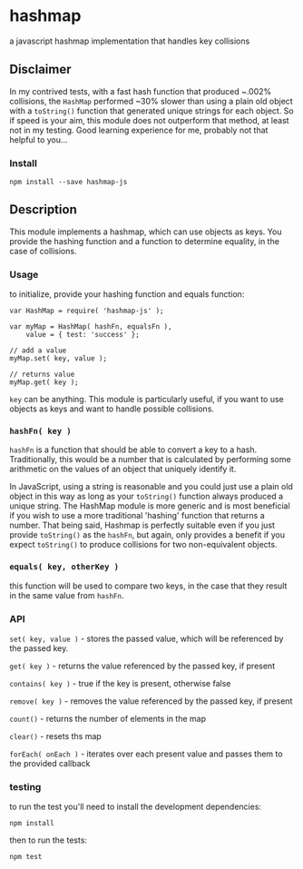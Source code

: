 # hashmap
a javascript hashmap implementation that handles key collisions

## Disclaimer

In my contrived tests, with a fast hash function that produced ~.002%
collisions, the `HashMap` performed ~30% slower than using a plain old object
with a `toString()` function that generated unique strings for each object.
So if speed is your aim, this module does not outperform that method, at least
not in my testing. Good learning experience for me, probably not that helpful
to you...


### Install

    npm install --save hashmap-js

## Description
This module implements a hashmap, which can use objects as keys.
You provide the hashing function and a function to determine
equality, in the case of collisions.


### Usage

to initialize, provide your hashing function and equals function:

    var HashMap = require( 'hashmap-js' );

    var myMap = HashMap( hashFn, equalsFn ),
        value = { test: 'success' };

    // add a value
    myMap.set( key, value );

    // returns value
    myMap.get( key );

`key` can be anything. This module is particularly useful, if you
want to use objects as keys and want to handle possible
collisions.

### `hashFn( key )`
`hashFn` is a function that should be able to convert a key to a
hash. Traditionally, this would be a number that is calculated by
performing some arithmetic on the values of an object that
uniquely identify it.

In JavaScript, using a string is reasonable and you could just
use a plain old object in this way as long as your `toString()`
function always produced a unique string. The HashMap module is
more generic and is most beneficial if you wish to use a more
traditional 'hashing' function that returns a number. That being
said, Hashmap is perfectly suitable even if you just provide
`toString()` as the `hashFn`, but again, only provides a benefit
if you expect `toString()` to produce collisions for two
non-equivalent objects.

### `equals( key, otherKey )`
this function will be used to compare two keys, in the case that
they result in the same value from `hashFn`.

### API
`set( key, value )` - stores the passed value, which will be referenced by the passed key.


`get( key )`        - returns the value referenced by the passed key, if present


`contains( key )`   - true if the key is present, otherwise false


`remove( key )`     - removes the value referenced by the passed key, if present


`count()`           - returns the number of elements in the map


`clear()`           - resets ths map


`forEach( onEach )` - iterates over each present value and passes them to the provided callback

### testing
to run the test you'll need to install the development dependencies:

    npm install

then to run the tests:

    npm test
